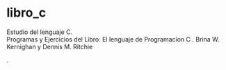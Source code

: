 # libro_c
Estudio del lenguaje C.  
Programas y Ejercicios del Libro: El lenguaje de Programacion C . Brina W. Kernighan y Dennis M. Ritchie

.
